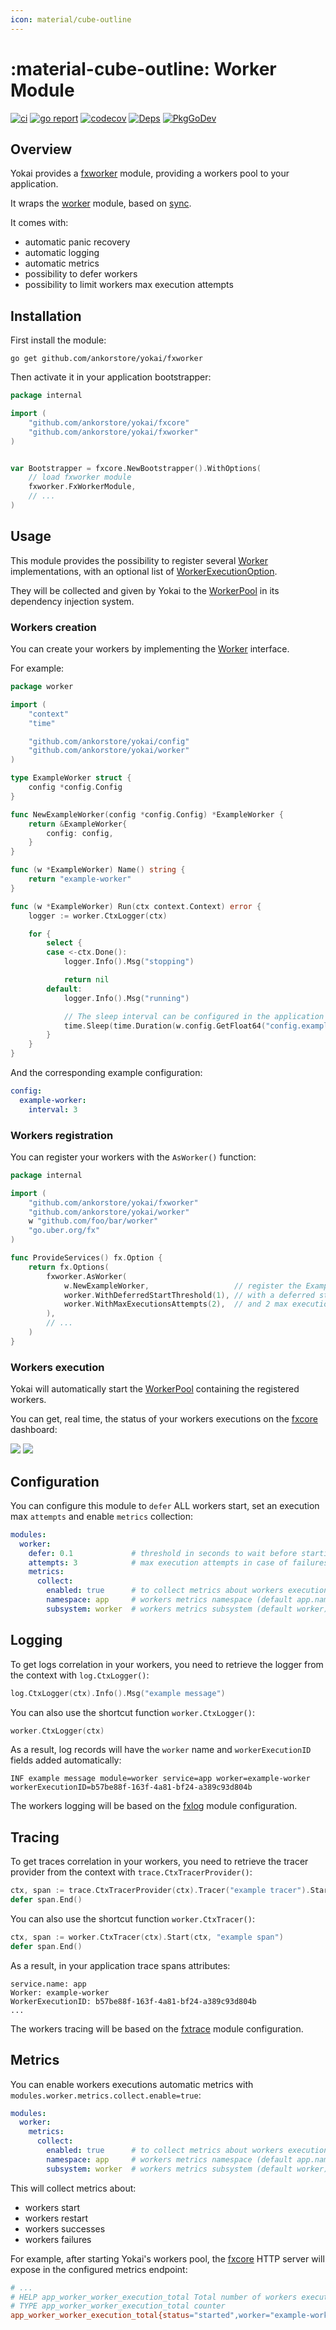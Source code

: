 ```yaml
---
icon: material/cube-outline
---
```


# :material-cube-outline: Worker Module

[![ci](https://github.com/ankorstore/yokai/actions/workflows/fxworker-ci.yml/badge.svg)](https://github.com/ankorstore/yokai/actions/workflows/fxworker-ci.yml)
[![go report](https://goreportcard.com/badge/github.com/ankorstore/yokai/fxworker)](https://goreportcard.com/report/github.com/ankorstore/yokai/fxworker)
[![codecov](https://codecov.io/gh/ankorstore/yokai/graph/badge.svg?token=ghUBlFsjhR&flag=fxworker)](https://app.codecov.io/gh/ankorstore/yokai/tree/main/fxworker)
[![Deps](https://img.shields.io/badge/osi-deps-blue)](https://deps.dev/go/github.com%2Fankorstore%2Fyokai%2Ffxworker)
[![PkgGoDev](https://pkg.go.dev/badge/github.com/ankorstore/yokai/fxworker)](https://pkg.go.dev/github.com/ankorstore/yokai/fxworker)

## Overview

Yokai provides a [fxworker](https://github.com/ankorstore/yokai/tree/main/fxworker) module, providing a workers pool to your application.

It wraps the [worker](https://github.com/ankorstore/yokai/tree/main/worker) module, based on [sync](https://pkg.go.dev/sync).

It comes with:

- automatic panic recovery
- automatic logging
- automatic metrics
- possibility to defer workers
- possibility to limit workers max execution attempts

## Installation

First install the module:

```shell
go get github.com/ankorstore/yokai/fxworker
```

Then activate it in your application bootstrapper:

```go title="internal/bootstrap.go"
package internal

import (
	"github.com/ankorstore/yokai/fxcore"
	"github.com/ankorstore/yokai/fxworker"
)


var Bootstrapper = fxcore.NewBootstrapper().WithOptions(
	// load fxworker module
	fxworker.FxWorkerModule,
	// ...
)
```

## Usage

This module provides the possibility to register several [Worker](https://github.com/ankorstore/yokai/blob/main/worker/worker.go) implementations, with an
optional list of [WorkerExecutionOption](https://github.com/ankorstore/yokai/blob/main/worker/option.go).

They will be collected and given by Yokai to the [WorkerPool](https://github.com/ankorstore/yokai/blob/main/worker/pool.go) in its dependency injection system.

### Workers creation

You can create your workers by implementing the [Worker](https://github.com/ankorstore/yokai/blob/main/worker/worker.go) interface.

For example:

```go title="internal/worker/example.go"
package worker

import (
	"context"
	"time"

	"github.com/ankorstore/yokai/config"
	"github.com/ankorstore/yokai/worker"
)

type ExampleWorker struct {
	config *config.Config
}

func NewExampleWorker(config *config.Config) *ExampleWorker {
	return &ExampleWorker{
		config: config,
	}
}

func (w *ExampleWorker) Name() string {
	return "example-worker"
}

func (w *ExampleWorker) Run(ctx context.Context) error {
	logger := worker.CtxLogger(ctx)

	for {
		select {
		case <-ctx.Done():
			logger.Info().Msg("stopping")

			return nil
		default:
			logger.Info().Msg("running")

			// The sleep interval can be configured in the application config files.
			time.Sleep(time.Duration(w.config.GetFloat64("config.example-worker.interval")) * time.Second)
		}
	}
}
```

And the corresponding example configuration:

```yaml title="configs/config.yaml"
config:
  example-worker:
	interval: 3
```

### Workers registration

You can register your workers with the `AsWorker()` function:

```go title="internal/services.go"
package internal

import (
	"github.com/ankorstore/yokai/fxworker"
	"github.com/ankorstore/yokai/worker"
	w "github.com/foo/bar/worker"
	"go.uber.org/fx"
)

func ProvideServices() fx.Option {
	return fx.Options(
		fxworker.AsWorker(
			w.NewExampleWorker,                   // register the ExampleWorker
			worker.WithDeferredStartThreshold(1), // with a deferred start of 1 second
			worker.WithMaxExecutionsAttempts(2),  // and 2 max execution attempts 
		),
		// ...
	)
}
```

### Workers execution

Yokai will automatically start the [WorkerPool](https://github.com/ankorstore/yokai/blob/main/worker/pool.go) containing the registered workers.

You can get, real time, the status of your workers executions on the [fxcore](https://github.com/ankorstore/yokai/tree/main/fxcore) dashboard:

![](../../assets/images/dash-workers-light.png#only-light)
![](../../assets/images/dash-workers-dark.png#only-dark)

## Configuration

You can configure this module to `defer` ALL workers start, set an execution max `attempts` and enable `metrics` collection:

```yaml title="configs/config.yaml"
modules:
  worker:
    defer: 0.1             # threshold in seconds to wait before starting all workers, immediate start by default
    attempts: 3            # max execution attempts in case of failures for all workers, no restart by default
    metrics:
      collect:
        enabled: true      # to collect metrics about workers executions
        namespace: app     # workers metrics namespace (default app.name value)
        subsystem: worker  # workers metrics subsystem (default worker)
```

## Logging

To get logs correlation in your workers, you need to retrieve the logger from the context with `log.CtxLogger()`:

```go
log.CtxLogger(ctx).Info().Msg("example message")
```

You can also use the shortcut function `worker.CtxLogger()`:

```go
worker.CtxLogger(ctx)
```

As a result, log records will have the `worker` name and `workerExecutionID` fields added automatically:

```
INF example message module=worker service=app worker=example-worker workerExecutionID=b57be88f-163f-4a81-bf24-a389c93d804b
```

The workers logging will be based on the [fxlog](fxlog.md) module configuration.

## Tracing

To get traces correlation in your workers, you need to retrieve the tracer provider from the context with `trace.CtxTracerProvider()`:

```go
ctx, span := trace.CtxTracerProvider(ctx).Tracer("example tracer").Start(ctx, "example span")
defer span.End()
```

You can also use the shortcut function `worker.CtxTracer()`:

```go
ctx, span := worker.CtxTracer(ctx).Start(ctx, "example span")
defer span.End()
```

As a result, in your application trace spans attributes:

```
service.name: app
Worker: example-worker
WorkerExecutionID: b57be88f-163f-4a81-bf24-a389c93d804b
...
```

The workers tracing will be based on the [fxtrace](fxtrace.md) module configuration.

## Metrics

You can enable workers executions automatic metrics with `modules.worker.metrics.collect.enable=true`:

```yaml title="configs/config.yaml"
modules:
  worker:
    metrics:
      collect:
        enabled: true      # to collect metrics about workers executions
        namespace: app     # workers metrics namespace (default app.name value)
        subsystem: worker  # workers metrics subsystem (default worker)
```

This will collect metrics about:

- workers start
- workers restart
- workers successes
- workers failures

For example, after starting Yokai's workers pool, the [fxcore](https://github.com/ankorstore/yokai/tree/main/fxcore) HTTP server will expose in the configured metrics endpoint:

```makefile title="[GET] /metrics"
# ...
# HELP app_worker_worker_execution_total Total number of workers executions
# TYPE app_worker_worker_execution_total counter
app_worker_worker_execution_total{status="started",worker="example-worker"} 1
```
